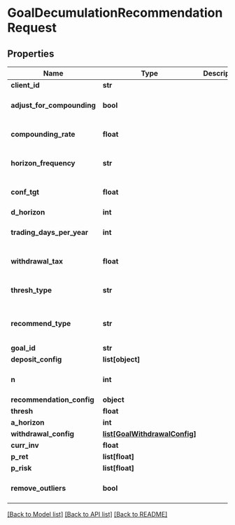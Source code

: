 # GoalDecumulationRecommendationRequest

## Properties
Name | Type | Description | Notes
------------ | ------------- | ------------- | -------------
**client_id** | **str** |  | [optional] 
**adjust_for_compounding** | **bool** |  | [optional] [default to False]
**compounding_rate** | **float** |  | [optional] [default to 0.0]
**horizon_frequency** | **str** |  | [optional] [default to 'year']
**conf_tgt** | **float** |  | [optional] [default to 0.9]
**d_horizon** | **int** |  | [optional] 
**trading_days_per_year** | **int** |  | [optional] [default to 252]
**withdrawal_tax** | **float** |  | [optional] [default to 0.0]
**thresh_type** | **str** |  | [optional] [default to 'perc']
**recommend_type** | **str** |  | [optional] [default to 'horizon']
**goal_id** | **str** |  | [optional] 
**deposit_config** | **list[object]** |  | [optional] 
**n** | **int** |  | [optional] [default to 1000]
**recommendation_config** | **object** |  | [optional] 
**thresh** | **float** |  | [optional] 
**a_horizon** | **int** |  | [optional] 
**withdrawal_config** | [**list[GoalWithdrawalConfig]**](GoalWithdrawalConfig.md) |  | [optional] 
**curr_inv** | **float** |  | [optional] 
**p_ret** | **list[float]** |  | 
**p_risk** | **list[float]** |  | 
**remove_outliers** | **bool** |  | [optional] [default to True]

[[Back to Model list]](../README.md#documentation-for-models) [[Back to API list]](../README.md#documentation-for-api-endpoints) [[Back to README]](../README.md)



